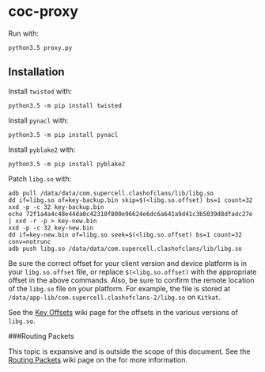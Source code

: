 # coc-proxy

Run with:

    python3.5 proxy.py

## Installation

Install `twisted` with:

    python3.5 -m pip install twisted

Install `pynacl` with:

    python3.5 -m pip install pynacl

Install `pyblake2` with:

    python3.5 -m pip install pyblake2

Patch `libg.so` with:

    adb pull /data/data/com.supercell.clashofclans/lib/libg.so
    dd if=libg.so of=key-backup.bin skip=$(<libg.so.offset) bs=1 count=32
    xxd -p -c 32 key-backup.bin
    echo 72f1a4a4c48e44da0c42310f800e96624e6dc6a641a9d41c3b5039d8dfadc27e | xxd -r -p > key-new.bin
    xxd -p -c 32 key-new.bin
    dd if=key-new.bin of=libg.so seek=$(<libg.so.offset) bs=1 count=32 conv=notrunc
    adb push libg.so /data/data/com.supercell.clashofclans/lib/libg.so

Be sure the correct offset for your client version and device platform is in your `libg.so.offset` file, or replace `$(<libg.so.offset)` with the appropriate offset in the above commands.  Also, be sure to confirm the remote location of the `libg.so` file on your platform.   For example, the file is stored at `/data/app-lib/com.supercell.clashofclans-2/libg.so` on `Kitkat`.

See the [Key Offsets](https://github.com/clugh/coc-proxy/wiki/Key-Offsets) wiki page for the offsets in the various versions of `libg.so`.

###Routing Packets

This topic is expansive and is outside the scope of this document.  See the [Routing Packets](https://github.com/clugh/coc-proxy/wiki/Routing-Packets) wiki page on the for more information.
